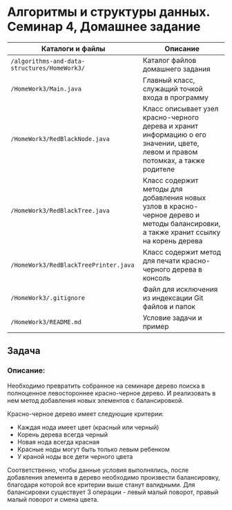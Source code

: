 # Алгоритмы и структуры данных. Семинар 4, Домашнее задание

Каталоги и файлы                             | Описание
---------------------------------------------|-----------------------------------------------------
`/algorithms-and-data-structures/HomeWork3/` | Каталог файлов домашнего задания
`/HomeWork3/Main.java`                       | Главный класс, служащий точкой входа в программу
`/HomeWork3/RedBlackNode.java`               | Класс описывает узел красно-черного дерева и хранит информацию о его значении, цвете, левом и правом потомках, а также родителе
`/HomeWork3/RedBlackTree.java`               | Класс содержит методы для добавления новых узлов в красно-черное дерево и методы балансировки, а также хранит ссылку на корень дерева
`/HomeWork3/RedBlackTreePrinter.java`        | Класс содержит метод для печати красно-черного дерева в консоль
`/HomeWork3/.gitignore`                      | Файл для исключения из индексации Git файлов и папок
`/HomeWork3/README.md`                       | Условие задачи и пример

## Задача

### Описание:

Необходимо превратить собранное на семинаре дерево поиска в полноценное левостороннее красно-черное дерево. И реализовать в нем метод добавления новых элементов с балансировкой.

Красно-черное дерево имеет следующие критерии:
- Каждая нода имеет цвет (красный или черный)
- Корень дерева всегда черный
- Новая нода всегда красная
- Красные ноды могут быть только левым ребенком
- У краной ноды все дети черного цвета

Соответственно, чтобы данные условия выполнялись, после добавления элемента в дерево необходимо произвести балансировку, благодаря которой все критерии выше станут валидными. Для балансировки существует 3 операции - левый малый поворот, правый малый поворот и смена цвета.
